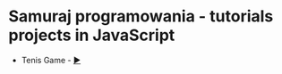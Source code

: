 # Samuraj programowania - tutorials projects in JavaScript 

* Tenis Game - [:arrow_forward:](https://martaniemiec.github.io/pong_game/)

